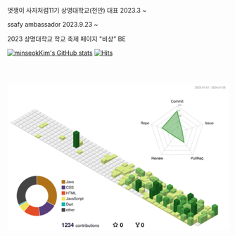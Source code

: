 멋쟁이 사자처럼11기 상명대학교(천안) 대표 2023.3 ~

ssafy ambassador 2023.9.23 ~

2023 상명대학교 학교 축제 페이지 "비상" BE

[![minseokKim's GitHub stats](https://github-readme-stats.vercel.app/api?username=minseokKim6823)](https://github.com/minseokKim6823/github-readme-stats)
[![Hits](https://hits.seeyoufarm.com/api/count/incr/badge.svg?url=https%3A%2F%2Fgithub.com%2F%2520minseokKim6823%2Fhit-counter&count_bg=%2301DAEF&title_bg=%23555555&icon=&icon_color=%23C0A8A8&title=hits&edge_flat=false)](https://hits.seeyoufarm.com)

<br/>
<br/>


![](./profile-3d-contrib/profile-green-animate.svg)
